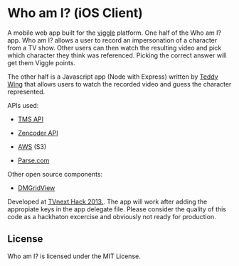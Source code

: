 Who am I? (iOS Client)
======

A mobile web app built for the [viggle][Viggle] platform. One half of the Who am I? app. Who am I? allows a user to record an impersonation of a character from a TV show. Other users can then watch the resulting video and pick which character they think was referenced. Picking the correct answer will get them Viggle points.

The other half is a Javascript app (Node with Express)  written by [Teddy Wing][vapp] that allows users to  watch the recorded video and guess the character represented.



APIs used:

* [TMS API][tms]

* [Zencoder API][zenc]

* [AWS][aws] (S3)

* [Parse.com][parse]


Other open source components:

* [DMGridView][grid]


Developed at [TVnext Hack 2013.][tvhack]. The app will work after adding the appropiate keys in the app delegate file. 
Please consider the quality of this code as a hackhaton excercise and obviously not ready for production. 


License
----
Who am I? is licensed under the MIT License.



[viggle]: https://www.viggle.com "Viggle website"
[vapp]: https://github.com/teddywing/Who-am-I "Vapp"
[tvhack]: http://www.tvnexthack.com "TV Next Hack"
[tms]: http://developer.tmsapi.com/  "TMS API"
[zenc]: https://app.zencoder.com/docs/api "Zencoder API"
[aws]: http://aws.amazon.com/sdkforios/ "AWS for iOS"
[parse]: https://parse.com/docs/ios_guide#top/iOS "Parse.com for iOS"
[grid]: https://github.com/gmoledina/GMGridView "GridView component"
